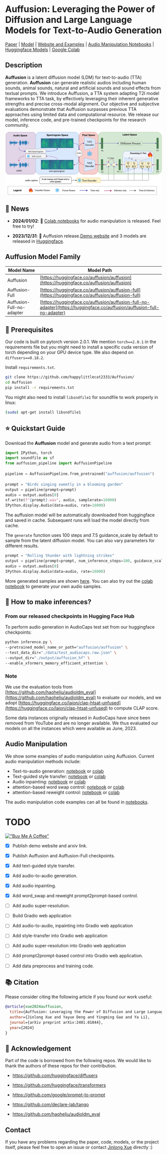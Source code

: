 # Auffusion: Leveraging the Power of Diffusion and Large Language Models for Text-to-Audio Generation


[Paper](https://arxiv.org/pdf/2401.01044) | [Model](https://huggingface.co/auffusion/auffusion) | [Website and Examples](https://auffusion.github.io) | [Audio Manipulation Notebooks](https://github.com/happylittlecat2333/Auffusion/tree/main/notebooks/README.md) | [Huggingface Models](https://huggingface.co/auffusion) | [Google Colab](https://colab.research.google.com/drive/1JEPHT_AvHZxvlaZAsetkBnMrzCGMRKaf?usp=sharing)


## Description

**Auffusion** is a latent diffusion model (LDM) for text-to-audio (TTA) generation. **Auffusion** can generate realistic audios including human sounds, animal sounds, natural and artificial sounds and sound effects from textual prompts. We introduce Auffusion, a TTA system adapting T2I model frameworks to TTA task, by effectively leveraging their inherent generative strengths and precise cross-modal alignment. Our objective and subjective evaluations demonstrate that Auffusion surpasses previous TTA approaches using limited data and computational resource. We release our model, inference code, and pre-trained checkpoints for the research community.


<p align="center">
  <img src=img/overview.png />
</p>


## 🚀 News
- **2024/01/02**: 📣 [Colab notebooks](notebooks/README.md) for audio manipulation is released. Feel free to try!

- **2023/12/31**: 📣 Auffusion release.[Demo website](https://auffusion.github.io/) and 3 models are released in [Huggingface](https://huggingface.co/auffusion). 


## Auffusion Model Family

| Model Name                 | Model Path                                                                                                              |
|----------------------------|------------------------------------------------------------------------------------------------------------------------ |
| Auffusion                  | [https://huggingface.co/auffusion/auffusion](https://huggingface.co/auffusion/auffusion)                                |
| Auffusion-Full             | [https://huggingface.co/auffusion/auffusion-full](https://huggingface.co/auffusion/auffusion-full)                      |
| Auffusion-Full-no-adapter  | [https://huggingface.co/auffusion/auffusion-full-no-adapter](https://huggingface.co/auffusion/auffusion-full-no-adapter)|



## 📀 Prerequisites

Our code is built on pytorch version 2.0.1. We mention `torch==2.0.1` in the requirements file but you might need to install a specific cuda version of torch depending on your GPU device type. We also depend on `diffusers==0.18.2`.

Install `requirements.txt`.

```bash
git clone https://github.com/happylittlecat2333/Auffusion/
cd Auffusion
pip install -r requirements.txt
```

You might also need to install `libsndfile1` for soundfile to work properly in linux:

```bash
(sudo) apt-get install libsndfile1
```


## ⭐ Quickstart Guide

Download the **Auffusion** model and generate audio from a text prompt:

```python
import IPython, torch
import soundfile as sf
from auffusion_pipeline import AuffusionPipeline

pipeline = AuffusionPipeline.from_pretrained("auffusion/auffusion")

prompt = "Birds singing sweetly in a blooming garden"
output = pipeline(prompt=prompt)
audio = output.audios[0]
sf.write(f"{prompt}.wav", audio, samplerate=16000)
IPython.display.Audio(data=audio, rate=16000)
```

The auffusion model will be automatically downloaded from huggingface and saved in cache. Subsequent runs will load the model directly from cache.

The `generate` function uses 100 steps and 7.5 guidance_scale by default to sample from the latent diffusion model. You can also vary parameters for different results.

```python
prompt = "Rolling thunder with lightning strikes"
output = pipeline(prompt=prompt, num_inference_steps=100, guidance_scale=7.5)
audio = output.audios[0]
IPython.display.Audio(data=audio, rate=16000)
```


More generated samples are shown [here](https://auffusion.github.io). You can also try out the [colab notebook](https://colab.research.google.com/drive/1JEPHT_AvHZxvlaZAsetkBnMrzCGMRKaf?usp=sharing) to generate your own audio samples.


## 🐍 How to make inferences?

### From our released checkpoints in Hugging Face Hub

To perform audio generation in AudioCaps test set from our huggingface checkpoints:

```bash
python inference.py \
--pretrained_model_name_or_path="auffusion/auffusion" \
--test_data_dir="./data/test_audiocaps.raw.json" \
--output_dir="./output/auffusion_hf" \
--enable_xformers_memory_efficient_attention \
```

### Note

We use the evaluation tools from [https://github.com/haoheliu/audioldm_eval](https://github.com/haoheliu/audioldm_eval) to evaluate our models, and we adopt [https://huggingface.co/laion/clap-htsat-unfused](https://huggingface.co/laion/clap-htsat-unfused) to compute CLAP score.

Some data instances originally released in AudioCaps have since been removed from YouTube and are no longer available. We thus evaluated our models on all the instances which were available as June, 2023.

## Audio Manipulation

We show some examples of audio manipulation using Auffusion. Current audio manipulation methods include:

- Text-to-audio generation: [notebook](notebooks/text_to_audio.ipynb) or [colab](https://colab.research.google.com/drive/1JEPHT_AvHZxvlaZAsetkBnMrzCGMRKaf?usp=sharing)
- Text-guided style transfer: [notebook](notebooks/img2img.ipynb) or [colab](https://colab.research.google.com/drive/1VjgryIz7kSXDzgCClqtqVgoDXIECeG0M?usp=sharing)
- Audio inpainting: [notebook](notebooks/inpainting.ipynb) or [colab](https://colab.research.google.com/drive/1NsqeiutoAynhtaZnlhzBdTXtZ27tQxVc?usp=sharing)
- attention-based word swap control: [notebook](notebooks/word_swap.ipynb) or [colab](https://colab.research.google.com/drive/18CtUoBMsPbgzeI-o0wHDYTtaErnq9KoI?usp=sharing)
- attention-based reweight control: [notebook](notebooks/reweight.ipynb) or [colab](https://colab.research.google.com/drive/18CtUoBMsPbgzeI-o0wHDYTtaErnq9KoI?usp=sharing)

The audio manipulation code examples can all be found in [notebooks](notebooks/README.md).

# TODO

[!["Buy Me A Coffee"](https://www.buymeacoffee.com/assets/img/custom_images/orange_img.png)](https://www.buymeacoffee.com/happylittlecat)

- [x] Publish demo website and arxiv link.
- [x] Publish Auffusion and Auffusion-Full checkpoints.
- [x] Add text-guided style transfer.
- [x] Add audio-to-audio generation.
- [x] Add audio inpainting.
- [x] Add word_swap and reweight prompt2prompt-based control.
- [ ] Add audio super-resolution.
- [ ] Build Gradio web application
- [ ] Add audio-to-audio, inpainting into Gradio web application
- [ ] Add style-transfer into Gradio web application
- [ ] Add audio super-resolution into Gradio web application
- [ ] Add prompt2prompt-based control into Gradio web application.
- [ ] Add data preprocess and training code.



## 📚 Citation
Please consider citing the following article if you found our work useful:

```bibtex
@article{xue2024auffusion,
  title={Auffusion: Leveraging the Power of Diffusion and Large Language Models for Text-to-Audio Generation}, 
  author={Jinlong Xue and Yayue Deng and Yingming Gao and Ya Li},
  journal={arXiv preprint arXiv:2401.01044},
  year={2024}
}
```

## 🙏 Acknowledgement
Part of the code is borrowed from the following repos. We would like to thank the authors of these repos for their contribution.

- https://github.com/huggingface/diffusers

- https://github.com/huggingface/transformers

- https://github.com/google/prompt-to-prompt

- https://github.com/declare-lab/tango

-  https://github.com/haoheliu/audioldm_eval


## Contact

If you have any problems regarding the paper, code, models, or the project itself, please feel free to open an issue or contact [Jinlong Xue](mailto:jinlong_xue@bupt.edu.cn) directly :)